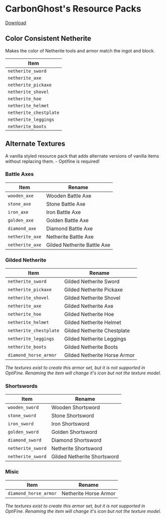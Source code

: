 # CarbonGhost's Resource Packs



[Download](https://github.com/CarbonGhost/Resource-Packs/releases/)



## Color Consistent Netherite

Makes the color of Netherite tools and armor match the ingot and block.

| Item                   |
| ---------------------- |
| `netherite_sword`      |
| `netherite_axe`        |
| `netherite_pickaxe`    |
| `netherite_shovel`     |
| `netherite_hoe`        |
| `netherite_helmet`     |
| `netherite_chestplate` |
| `netherite_leggings`   |
| `netherite_boots`      |



## Alternate Textures

A vanilla styled resource pack that adds alternate versions of vanilla items without replacing them. - Optifine is required!



### Battle Axes

| Item            | Rename                      |
| --------------- | --------------------------- |
| `wooden_axe`    | Wooden Battle Axe           |
| `stone_axe`     | Stone Battle Axe            |
| `iron_axe`      | Iron Battle Axe             |
| `golden_axe`    | Golden Battle Axe           |
| `diamond_axe`   | Diamond Battle Axe          |
| `netherite_axe` | Netherite Battle Axe        |
| `netherite_axe` | Gilded Netherite Battle Axe |



### Gilded Netherite

| Item                   | Rename                       |
| ---------------------- | ---------------------------- |
| `netherite_sword`      | Gilded Netherite Sword       |
| `netherite_pickaxe`    | Gilded Netherite Pickaxe     |
| `netherite_shovel`     | Gilded Netherite Shovel      |
| `netherite_axe`        | Gilded Netherite Axe         |
| `netherite_hoe`        | Gilded Netherite Hoe         |
| `netherite_helmet`     | Gilded Netherite Helmet      |
| `netherite_chestplate` | Gilded Netherite Chestplate  |
| `netherite_leggings`   | Gilded Netherite Leggings    |
| `netherite_boots`      | Gilded Netherite Boots       |
| `diamond_horse_armor`  | Gilded Netherite Horse Armor |

*The textures exist to create this armor set, but it is not supported in OptiFine. Renaming the item will change it's icon but not the texture model.*



### Shortswords

| Item              | Rename                      |
| ----------------- | --------------------------- |
| `wooden_sword`    | Wooden Shortsword           |
| `stone_sword`     | Stone Shortsword            |
| `iron_sword`      | Iron Shortsword             |
| `golden_sword`    | Golden Shortsword           |
| `diamond_sword`   | Diamond Shortsword          |
| `netherite_sword` | Netherite Shortsword        |
| `netherite_sword` | Gilded Netherite Shortsword |



### Misic

| Item                  | Rename                |
| --------------------- | --------------------- |
| `diamond_horse_armor` | Netherite Horse Armor |

*The textures exist to create this armor set, but it is not supported in OptiFine. Renaming the item will change it's icon but not the texture model.*
